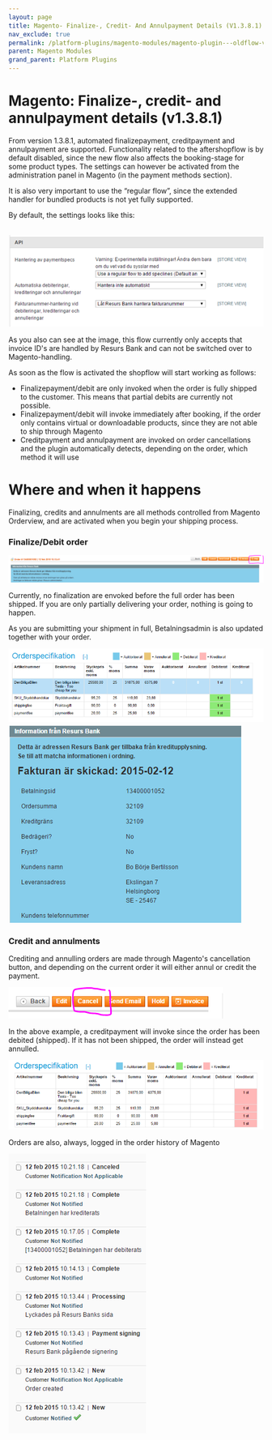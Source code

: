 ```yaml
---
layout: page
title: Magento- Finalize-, Credit- And Annulpayment Details (V1.3.8.1)
nav_exclude: true
permalink: /platform-plugins/magento-modules/magento-plugin---oldflow-version/release--and-installation-notes--error-logging-and-development-for-magento-oldflow/3441540/
parent: Magento Modules
grand_parent: Platform Plugins
---
```




# Magento: Finalize-, credit- and annulpayment details (v1.3.8.1) 

From version 1.3.8.1, automated finalizepayment, creditpayment and
annulpayment are supported. Functionality related to the aftershopflow
is by default disabled, since the new flow also affects the
booking-stage for some product types. The settings can however be
activated from the administration panel in Magento (in the payment
methods section).

It is also very important to use the “regular flow”, since the extended
handler for bundled products is not yet fully supported.

By default, the settings looks like this:

 ![](../../../../../attachments/3441540/3801181.png)

As you also can see at the image, this flow currently only accepts that
invoice ID's are handled by Resurs Bank and can not be switched over to
Magento-handling.

As soon as the flow is activated the shopflow will start working as
follows:

- Finalizepayment/debit are only invoked when the order is fully shipped
  to the customer. This means that partial debits are currently not
  possible.
- Finalizepayment/debit will invoke immediately after booking, if the
  order only contains virtual or downloadable products, since they are
  not able to ship through Magento
- Creditpayment and annulpayment are invoked on order cancellations and
  the plugin automatically detects, depending on the order, which method
  it will use

# Where and when it happens
Finalizing, credits and annulments are all methods controlled from
Magento Orderview, and are activated when you begin your shipping
process.

### Finalize/Debit order
![](../../../../../attachments/3441540/4161537.png)

Currently, no finalization are envoked before the full order has been
shipped. If you are only partially delivering your order, nothing is
going to happen.

As you are submitting your shipment in full, Betalningsadmin is also
updated together with your order.

![](../../../../../attachments/3441540/4161540.png)![](../../../../../attachments/3441540/4161541.png)

### Credit and annulments
Crediting and annulling orders are made through Magento's cancellation
button, and depending on the current order it will either annul or
credit the payment.

![](../../../../../attachments/3441540/4161542.png)

In the above example, a creditpayment will invoke since the order has
been debited (shipped). If it has not been shipped, the order will
instead get annulled.

![](../../../../../attachments/3441540/4161543.png)

Orders are also, always, logged in the order history of Magento

![](../../../../../attachments/3441540/4161544.png)

